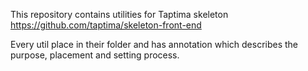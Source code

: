 This repository contains utilities for Taptima skeleton https://github.com/taptima/skeleton-front-end

Every util place in their folder and has annotation which describes the purpose, placement and setting process.